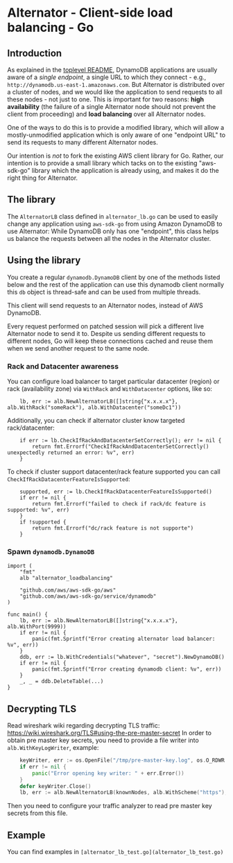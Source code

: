 # Alternator - Client-side load balancing - Go

## Introduction

As explained in the [toplevel README](../../README.md), DynamoDB applications
are usually aware of a _single endpoint_, a single URL to which they
connect - e.g., `http://dynamodb.us-east-1.amazonaws.com`. But Alternator
is distributed over a cluster of nodes, and we would like the application to
send requests to all these nodes - not just to one. This is important for two
reasons: **high availability** (the failure of a single Alternator node should
not prevent the client from proceeding) and **load balancing** over all
Alternator nodes.

One of the ways to do this is to provide a modified library, which will
allow a mostly-unmodified application which is only aware of one
"endpoint URL" to send its requests to many different Alternator nodes.

Our intention is _not_ to fork the existing AWS client library for Go.
Rather, our intention is to provide a small library which tacks on to
the existing "aws-sdk-go" library which the application is already using,
and makes it do the right thing for Alternator.

## The library

The `AlternatorLB` class defined in `alternator_lb.go` can be used to
easily change any application using `aws-sdk-go` from using Amazon DynamoDB
to use Alternator: While DynamoDB only has one "endpoint", this class helps
us balance the requests between all the nodes in the Alternator cluster.

## Using the library

You create a regular `dynamodb.DynamoDB` client by one of the methods listed below and 
the rest of the application can use this dynamodb client normally
this `db` object is thread-safe and can be used from multiple threads.

This client will send requests to an Alternator nodes, instead of AWS DynamoDB.

Every request performed on patched session will pick a different live
Alternator node to send it to. Despite us sending different requests
to different nodes, Go will keep these connections cached and reuse them
when we send another request to the same node.

### Rack and Datacenter awareness

You can configure load balancer to target particular datacenter (region) or rack (availability zone) via `WithRack` and `WithDatacenter` options, like so:
```golang
    lb, err := alb.NewAlternatorLB([]string{"x.x.x.x"}, alb.WithRack("someRack"), alb.WithDatacenter("someDc1"))
```

Additionally, you can check if alternator cluster know targeted rack/datacenter:
```golang
	if err := lb.CheckIfRackAndDatacenterSetCorrectly(); err != nil {
		return fmt.Errorf("CheckIfRackAndDatacenterSetCorrectly() unexpectedly returned an error: %v", err)
	}
```

To check if cluster support datacenter/rack feature supported you can call `CheckIfRackDatacenterFeatureIsSupported`:
```golang
    supported, err := lb.CheckIfRackDatacenterFeatureIsSupported()
	if err != nil {
		return fmt.Errorf("failed to check if rack/dc feature is supported: %v", err)
	}
	if !supported {
        return fmt.Errorf("dc/rack feature is not supporte")	
    }
```

### Spawn `dynamodb.DynamoDB`

```golang
import (
	"fmt"
    alb "alternator_loadbalancing"

    "github.com/aws/aws-sdk-go/aws"
    "github.com/aws/aws-sdk-go/service/dynamodb"
)

func main() {
    lb, err := alb.NewAlternatorLB([]string{"x.x.x.x"}, alb.WithPort(9999))
    if err != nil {
        panic(fmt.Sprintf("Error creating alternator load balancer: %v", err))
    }
    ddb, err := lb.WithCredentials("whatever", "secret").NewDynamoDB()
    if err != nil {
        panic(fmt.Sprintf("Error creating dynamodb client: %v", err))
    }
    _, _ = ddb.DeleteTable(...)
}
```

## Decrypting TLS

Read wireshark wiki regarding decrypting TLS traffic: https://wiki.wireshark.org/TLS#using-the-pre-master-secret
In order to obtain pre master key secrets, you need to provide a file writer into `alb.WithKeyLogWriter`, example:

```go
	keyWriter, err := os.OpenFile("/tmp/pre-master-key.log", os.O_RDWR|os.O_CREATE|os.O_APPEND, 0666)
    if err != nil {
        panic("Error opening key writer: " + err.Error())
	}
	defer keyWriter.Close()
	lb, err := alb.NewAlternatorLB(knownNodes, alb.WithScheme("https"), alb.WithPort(httpsPort), alb.WithIgnoreServerCertificateError(true), alb.WithKeyLogWriter(keyWriter))
```

Then you need to configure your traffic analyzer to read pre master key secrets from this file.

## Example

You can find examples in `[alternator_lb_test.go](alternator_lb_test.go)`
